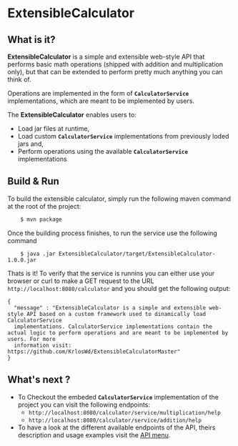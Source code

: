 ExtensibleCalculator
====================

What is it?
-----------
**ExtensibleCalculator** is a simple and extensible web-style API that performs basic math operations (shipped with addition and multiplication only), 
but that can be extended to perform pretty much anything you can think of.

Operations are implemented in the form of **`CalculatorService`** implementations, which are meant to be implemented by users.

The **ExtensibleCalculator** enables users to:
- Load jar files at runtime, 
- Load custom **`CalculatorService`** implementations from previously loded jars and,
- Perform operations using the available **`CalculatorService`** implementations

Build & Run
--------------------
To build the extensible calculator, simply run the following maven command at the root of the project:
``` bash
    $ mvn package
```

Once the building process finishes, to run the service use the following command
```
    $ java .jar ExtensibleCalculator/target/ExtensibleCalculator-1.0.0.jar
```
Thats is it! To verify that the service is runnins you can either use your browser or curl to make a GET request to the URL `http://localhost:8080/calculator` 
and you should get the following output:
```
{
  "message" : "ExtensibleCalculator is a simple and extensible web-style API based on a custom framework used to dinamically load CalculatorService 
  implementations. CalculatorService implementations contain the actual logic to perform operations and are meant to be implemented by users. For more 
  information visit: https://github.com/KrlosWd/ExtensibleCalculatorMaster"
}
```
What's next ?
----------------
* To Checkout the embeded **`CalculatorService`** implementation of the project you can visit the following endpoints:
    *   `http://localhost:8080/calculator/service/multiplication/help`
    *   `http://localhost:8080/calculator/service/addition/help`
* To have a look at the different available endpoints of the API, theirs description and usage examples visit the [API menu](./Documentation/API_menu.md). 